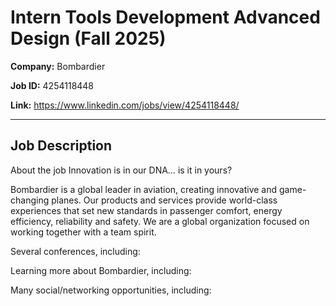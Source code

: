 # Intern Tools Development Advanced Design (Fall 2025)

**Company:** Bombardier

**Job ID:** 4254118448

**Link:** https://www.linkedin.com/jobs/view/4254118448/

---

## Job Description

About the job
Innovation is in our DNA… is it in yours?

Bombardier is a global leader in aviation, creating innovative and game-changing planes. Our products and services provide world-class experiences that set new standards in passenger comfort, energy efficiency, reliability and safety. We are a global organization focused on working together with a team spirit.



Several conferences, including:




Learning more about Bombardier, including:




Many social/networking opportunities, including:
